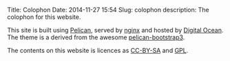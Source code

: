 Title: Colophon
Date: 2014-11-27 15:54
Slug: colophon
description: The colophon for this website.


This site is built using [Pelican](http://getpelican.com), served by [nginx](http://nginx.org/) and hosted by [Digital Ocean](https://www.digitalocean.com/). The theme is a derived from the awesome [pelican-bootstrap3](https://github.com/DandyDev/pelican-bootstrap3).

The contents on this website is licences as [CC-BY-SA](http://creativecommons.org/licenses/by-sa/4.0/) and [GPL](http://www.gnu.org/licenses/gpl.html).
